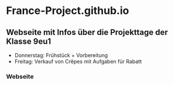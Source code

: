 # France-Project.github.io

## Webseite mit Infos über die Projekttage der Klasse 9eu1

- Donnerstag: Frühstück + Vorbereitung
- Freitag: Verkauf von Crêpes mit Aufgaben für Rabatt


### Webseite 




